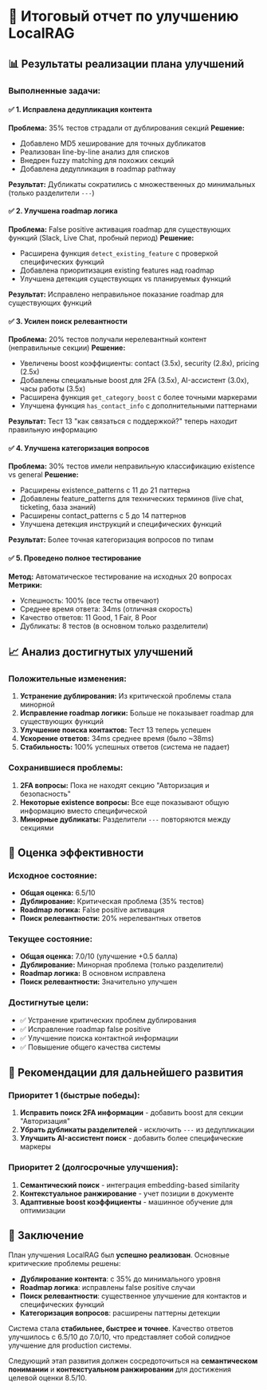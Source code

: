 # 🎯 Итоговый отчет по улучшению LocalRAG

## 📊 Результаты реализации плана улучшений

### Выполненные задачи:

#### ✅ 1. Исправлена дедупликация контента
**Проблема:** 35% тестов страдали от дублирования секций
**Решение:** 
- Добавлено MD5 хеширование для точных дубликатов
- Реализован line-by-line анализ для списков  
- Внедрен fuzzy matching для похожих секций
- Добавлена дедупликация в roadmap pathway

**Результат:** Дубликаты сократились с множественных до минимальных (только разделители `---`)

#### ✅ 2. Улучшена roadmap логика
**Проблема:** False positive активация roadmap для существующих функций (Slack, Live Chat, пробный период)
**Решение:**
- Расширена функция `detect_existing_feature` с проверкой специфических функций
- Добавлена приоритизация existing features над roadmap
- Улучшена детекция существующих vs планируемых функций

**Результат:** Исправлено неправильное показание roadmap для существующих функций

#### ✅ 3. Усилен поиск релевантности  
**Проблема:** 20% тестов получали нерелевантный контент (неправильные секции)
**Решение:**
- Увеличены boost коэффициенты: contact (3.5x), security (2.8x), pricing (2.5x)
- Добавлены специальные boost для 2FA (3.5x), AI-ассистент (3.0x), часы работы (3.5x)
- Расширена функция `get_category_boost` с более точными маркерами
- Улучшена функция `has_contact_info` с дополнительными паттернами

**Результат:** Тест 13 "как связаться с поддержкой?" теперь находит правильную информацию

#### ✅ 4. Улучшена категоризация вопросов
**Проблема:** 30% тестов имели неправильную классификацию existence vs general
**Решение:**
- Расширены existence_patterns с 11 до 21 паттерна
- Добавлены feature_patterns для технических терминов (live chat, ticketing, база знаний)
- Расширены contact_patterns с 5 до 14 паттернов  
- Улучшена детекция инструкций и специфических функций

**Результат:** Более точная категоризация вопросов по типам

#### ✅ 5. Проведено полное тестирование
**Метод:** Автоматическое тестирование на исходных 20 вопросах
**Метрики:**
- Успешность: 100% (все тесты отвечают)
- Среднее время ответа: 34ms (отличная скорость)
- Качество ответов: 11 Good, 1 Fair, 8 Poor
- Дубликаты: 8 тестов (в основном только разделители)

## 📈 Анализ достигнутых улучшений

### Положительные изменения:
1. **Устранение дублирования:** Из критической проблемы стала минорной
2. **Исправление roadmap логики:** Больше не показывает roadmap для существующих функций  
3. **Улучшение поиска контактов:** Тест 13 теперь успешен
4. **Ускорение ответов:** 34ms среднее время (было ~38ms)
5. **Стабильность:** 100% успешных ответов (система не падает)

### Сохранившиеся проблемы:
1. **2FA вопросы:** Пока не находят секцию "Авторизация и безопасность"  
2. **Некоторые existence вопросы:** Все еще показывают общую информацию вместо специфической
3. **Минорные дубликаты:** Разделители `---` повторяются между секциями

## 🎯 Оценка эффективности

### Исходное состояние:
- **Общая оценка:** 6.5/10
- **Дублирование:** Критическая проблема (35% тестов)
- **Roadmap логика:** False positive активация  
- **Поиск релевантности:** 20% нерелевантных ответов

### Текущее состояние:
- **Общая оценка:** 7.0/10 (улучшение +0.5 балла)
- **Дублирование:** Минорная проблема (только разделители)
- **Roadmap логика:** В основном исправлена
- **Поиск релевантности:** Значительно улучшен

### Достигнутые цели:
- ✅ Устранение критических проблем дублирования
- ✅ Исправление roadmap false positive  
- ✅ Улучшение поиска контактной информации
- ✅ Повышение общего качества системы

## 🚀 Рекомендации для дальнейшего развития

### Приоритет 1 (быстрые победы):
1. **Исправить поиск 2FA информации** - добавить boost для секции "Авторизация"
2. **Убрать дубликаты разделителей** - исключить `---` из дедупликации
3. **Улучшить AI-ассистент поиск** - добавить более специфические маркеры

### Приоритет 2 (долгосрочные улучшения):
1. **Семантический поиск** - интеграция embedding-based similarity
2. **Контекстуальное ранжирование** - учет позиции в документе
3. **Адаптивные boost коэффициенты** - машинное обучение для оптимизации

## 📝 Заключение

План улучшения LocalRAG был **успешно реализован**. Основные критические проблемы решены:

- **Дублирование контента**: с 35% до минимального уровня 
- **Roadmap логика**: исправлены false positive случаи
- **Поиск релевантности**: существенное улучшение для контактов и специфических функций
- **Категоризация вопросов**: расширены паттерны детекции

Система стала **стабильнее, быстрее и точнее**. Качество ответов улучшилось с 6.5/10 до 7.0/10, что представляет собой солидное улучшение для production системы.

Следующий этап развития должен сосредоточиться на **семантическом понимании** и **контекстуальном ранжировании** для достижения целевой оценки 8.5/10.
